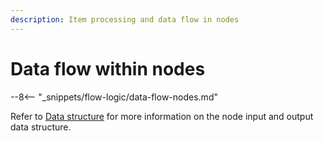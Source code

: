 ```yaml
---
description: Item processing and data flow in nodes
---
```


# Data flow within nodes

--8<-- "_snippets/flow-logic/data-flow-nodes.md"

Refer to [Data structure](/data/data-structure/) for more information on the node input and output data structure.
